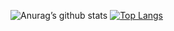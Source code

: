 ![Anurag’s github stats](https://github-readme-stats.vercel.app/api?username=Erick-Teixeira&show_icons=true&count_private=true&theme=radical)
[![Top Langs](https://github-readme-stats.vercel.app/api/top-langs/?username=Erick-Teixeira)](https://github.com/anuraghazra/github-readme-stats)
